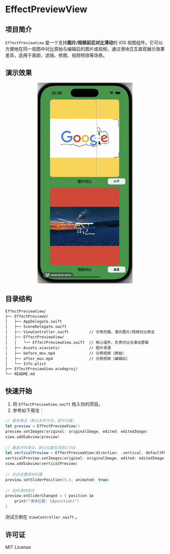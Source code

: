 # EffectPreviewView

## 项目简介

`EffectPreviewView` 是一个支持**图片/视频前后对比滑动**的 iOS 视图组件。它可以方便地在同一视图中对比原始与编辑后的图片或视频，通过滑块交互直观展示效果差异，适用于美颜、滤镜、修图、视频特效等场景。

## 演示效果

<div align="center">
  <img src="screenshot/screenshot1.gif" alt="EffectPreviewView 演示" width="300"/>
</div>


## 目录结构

```
EffectPreviewView/
├── EffectPreviewV/
│   ├── AppDelegate.swift
│   ├── SceneDelegate.swift
│   ├── ViewController.swift         // 示例页面，演示图片/视频对比用法
│   ├── EffectPreviewView/
│   │   └── EffectPreviewView.swift  // 核心组件，负责对比与滑动逻辑
│   ├── Assets.xcassets/             // 图片资源
│   ├── before_mov.mp4               // 示例视频（原始）
│   ├── after_mov.mp4                // 示例视频（编辑后）
│   └── Info.plist
├── EffectPreviewView.xcodeproj/
└── README.md
```

## 快速开始

1. 将 `EffectPreviewView.swift` 拖入你的项目。
2. 参考如下用法：

```swift
// 基本用法（默认水平方向，居中位置）
let preview = EffectPreviewView()
preview.setImages(original: originalImage, edited: editedImage)
view.addSubview(preview)

// 垂直方向滑动，默认位置在顶部1/4处
let verticalPreview = EffectPreviewView(direction: .vertical, defaultPosition: 0.25)
verticalPreview.setImages(original: originalImage, edited: editedImage)
view.addSubview(verticalPreview)

// 动态设置滑块位置
preview.setSliderPosition(0.8, animated: true)

// 监听滑块变化
preview.onSliderChanged = { position in
    print("滑块位置: \(position)")
}
```


测试示例在 `ViewController.swift` 。
 
## 许可证

MIT License
